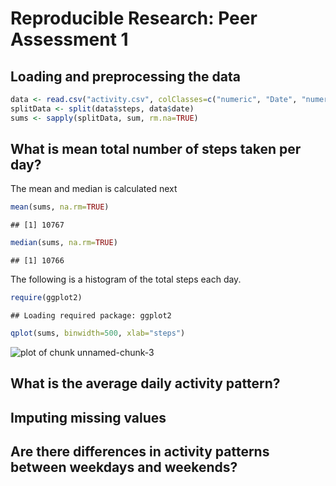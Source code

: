 # Reproducible Research: Peer Assessment 1


## Loading and preprocessing the data


```r
data <- read.csv("activity.csv", colClasses=c("numeric", "Date", "numeric"))
splitData <- split(data$steps, data$date)
sums <- sapply(splitData, sum, rm.na=TRUE)
```
## What is mean total number of steps taken per day?
The mean and median is calculated next

```r
mean(sums, na.rm=TRUE)
```

```
## [1] 10767
```

```r
median(sums, na.rm=TRUE)
```

```
## [1] 10766
```

The following is a histogram of the total steps each day.

```r
require(ggplot2)
```

```
## Loading required package: ggplot2
```

```r
qplot(sums, binwidth=500, xlab="steps")
```

![plot of chunk unnamed-chunk-3](figure/unnamed-chunk-3.png) 


## What is the average daily activity pattern?


## Imputing missing values



## Are there differences in activity patterns between weekdays and weekends?
